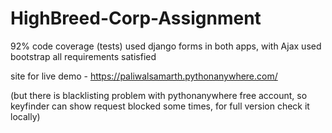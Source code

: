 # HighBreed-Corp-Assignment

92% code coverage (tests)
used django forms in both apps, with Ajax
used bootstrap
all requirements satisfied


site for live demo - https://paliwalsamarth.pythonanywhere.com/

(but there is blacklisting problem with pythonanywhere free account, so keyfinder can show request blocked some times, for full version check it locally)
